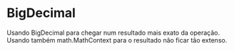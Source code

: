 # BigDecimal
Usando BigDecimal para chegar num resultado mais exato da operação. Usando também math.MathContext para o resultado não ficar tão extenso.
